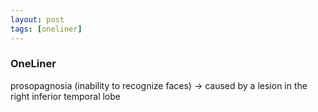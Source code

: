 ```yaml
---
layout: post
tags: [oneliner]
---
```



### OneLiner

prosopagnosia (inability to recognize faces) -> caused by a lesion in the right inferior temporal lobe

